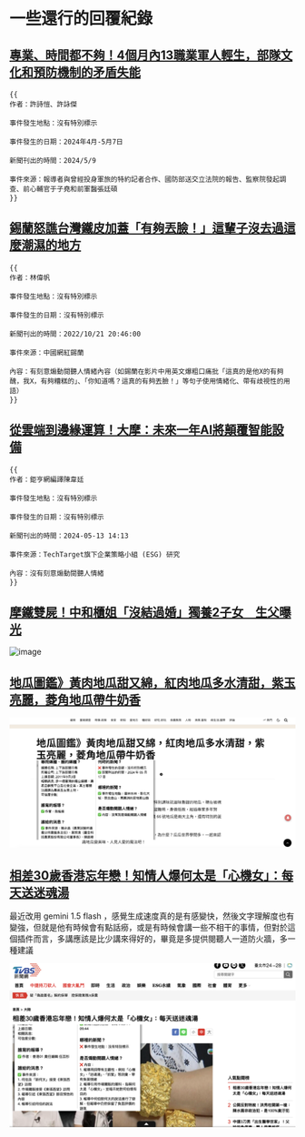 # 一些還行的回覆紀錄

## [專業、時間都不夠！4個月內13職業軍人輕生，部隊文化和預防機制的矛盾失能](https://www.twreporter.org/a/taiwan-soldiers-suicide-and-mental-health)

```plaintext
{{
作者：許詩愷、許詠傑

事件發生地點：沒有特別標示

事件發生的日期：2024年4月-5月7日

新聞刊出的時間：2024/5/9

事件來源：報導者與曾經投身軍旅的特約記者合作、國防部送交立法院的報告、監察院發起調查、前心輔官于子堯和前軍醫張廷碩
}}
```

## [錫蘭怒譙台灣鐵皮加蓋「有夠丟臉！」這輩子沒去過這麼潮濕的地方](https://www.setn.com/News.aspx?NewsID=1196229)

```plaintext
{{
作者：林偉帆

事件發生地點：沒有特別標示

事件發生的日期：沒有特別標示

新聞刊出的時間：2022/10/21 20:46:00

事件來源：中國網紅錫蘭

內容：有刻意煽動閱聽人情緒內容（如錫蘭在影片中用英文爆粗口痛批「這真的是他X的有夠醜，我X，有夠糟糕的」、「你知道嗎？這真的有夠丟臉！」等句子使用情緒化、帶有歧視性的用語）
}}
```

## [從雲端到邊緣運算！大摩：未來一年AI將顛覆智能設備](https://news.cnyes.com/news/id/5560043)

```plaintext
{{
作者：鉅亨網編譯陳韋廷

事件發生地點：沒有特別標示

事件發生的日期：沒有特別標示

新聞刊出的時間：2024-05-13 14:13

事件來源：TechTarget旗下企業策略小組 (ESG) 研究

內容：沒有刻意煽動閱聽人情緒
}}
```

## [摩鐵雙屍！中和櫃姐「沒結過婚」獨養2子女　生父曝光](https://www.ettoday.net/news/20240515/2738850.htm)

![image](摩鐵雙屍！中和櫃姐「沒結過婚」獨養2子女　生父曝光.png)

## [地瓜圖鑑》黃肉地瓜甜又綿，紅肉地瓜多水清甜，紫玉亮麗，菱角地瓜帶牛奶香](https://www.newsmarket.com.tw/blog/204226/)

![image](地瓜圖鑑》黃肉地瓜甜又綿，紅肉地瓜多水清甜，紫玉亮麗，菱角地瓜帶牛奶香.png)

## [相差30歲香港忘年戀！知情人爆何太是「心機女」：每天送迷魂湯](https://news.tvbs.com.tw/china/2484961?from=Popular_txt_click)

最近改用 gemini 1.5 flash ，感覺生成速度真的是有感變快，然後文字理解度也有變強，但就是他有時候會有點話癆，或是有時候會講一些不相干的事情，但對於這個插件而言，多講應該是比少講來得好的，畢竟是多提供閱聽人一道防火牆，多一種建議

![image](相差30歲香港忘年戀！知情人爆何太是「心機女」：每天送迷魂湯.png)
